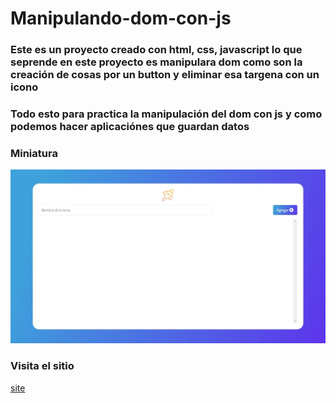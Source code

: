 # Manipulando-dom-con-js

### Este es un proyecto creado con html, css, javascript lo que seprende en este proyecto es manipulara dom como son la creación de cosas por un button y eliminar esa targena con un icono 

### Todo esto para practica la manipulación del dom con js y como podemos hacer  aplicaciónes que guardan datos 

### Miniatura 

![manipulando_el_dom_img](./assets/miniatura)

### Visita el sitio 
[site](https://luisangelponcealvarez.github.io/manipulando-dom-con-js/)